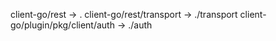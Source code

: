 client-go/rest -> .
client-go/rest/transport -> ./transport
client-go/plugin/pkg/client/auth -> ./auth
